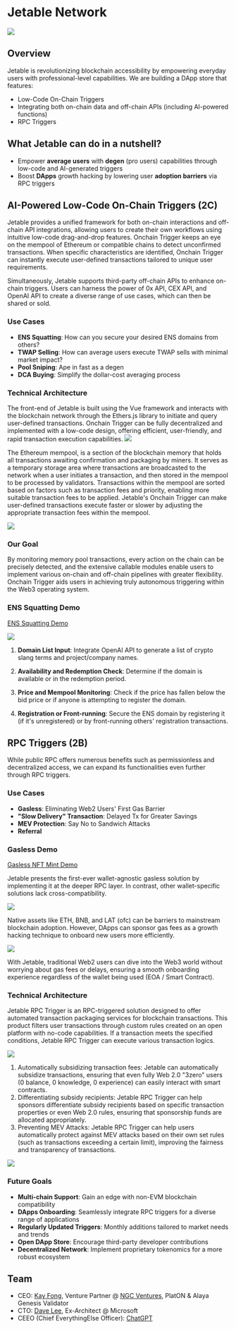 # Jetable Network

![](https://i.imgur.com/WlbUyUq.jpg)

## Overview

Jetable is revolutionizing blockchain accessibility by empowering everyday users with professional-level capabilities. We are building a DApp store that features:
- Low-Code On-Chain Triggers
- Integrating both on-chain data and off-chain APIs (including AI-powered functions)
- RPC Triggers

## What Jetable can do in a nutshell?
- Empower **average users** with **degen** (pro users) capabilities through low-code and AI-generated triggers
- Boost **DApps** growth hacking by lowering user **adoption barriers** via RPC triggers


## AI-Powered Low-Code On-Chain Triggers (2C)
Jetable provides a unified framework for both on-chain interactions and off-chain API integrations, allowing users to create their own workflows using intuitive low-code drag-and-drop features. Onchain Trigger keeps an eye on the mempool of Ethereum or compatible chains to detect unconfirmed transactions. When specific characteristics are identified, Onchain Trigger can instantly execute user-defined transactions tailored to unique user requirements.

Simultaneously, Jetable supports third-party off-chain APIs to enhance on-chain triggers. Users can harness the power of 0x API, CEX API, and OpenAI API to create a diverse range of use cases, which can then be shared or sold.

### Use Cases
- **ENS Squatting**: How can you secure your desired ENS domains from others?
- **TWAP Selling**: How can average users execute TWAP sells with minimal market impact?
- **Pool Sniping**: Ape in fast as a degen
- **DCA Buying**: Simplify the dollar-cost averaging process


### Technical Architecture
The front-end of Jetable is built using the Vue framework and interacts with the blockchain network through the Ethers.js library to initiate and query user-defined transactions. Onchain Trigger can be fully decentralized and implemented with a low-code design, offering efficient, user-friendly, and rapid transaction execution capabilities.
![](https://i.imgur.com/dFOAvlp.png)


The Ethereum mempool, is a section of the blockchain memory that holds all transactions awaiting confirmation and packaging by miners. It serves as a temporary storage area where transactions are broadcasted to the network when a user initiates a transaction, and then stored in the mempool to be processed by validators. Transactions within the mempool are sorted based on factors such as transaction fees and priority, enabling more suitable transaction fees to be applied. Jetable's Onchain Trigger can make user-defined transactions execute faster or slower by adjusting the appropriate transaction fees within the mempool.

![](https://i.imgur.com/4BSlL57.png)


### Our Goal
By monitoring memory pool transactions, every action on the chain can be precisely detected, and the extensive callable modules enable users to implement various on-chain and off-chain pipelines with greater flexibility. Onchain Trigger aids users in achieving truly autonomous triggering within the Web3 operating system.

### ENS Squatting Demo

[ENS Squatting Demo](https://onchain-trigger.jetable.xyz/)

![](https://i.imgur.com/eXCZCqA.jpg)

1. **Domain List Input**:
Integrate OpenAI API to generate a list of crypto slang terms and project/company names.

2. **Availability and Redemption Check**:
Determine if the domain is available or in the redemption period.

3. **Price and Mempool Monitoring**:
Check if the price has fallen below the bid price or if anyone is attempting to register the domain.

4. **Registration or Front-running**:
Secure the ENS domain by registering it (if it's unregistered) or by front-running others' registration transactions.



## RPC Triggers (2B)

While public RPC offers numerous benefits such as permissionless and decentralized access, we can expand its functionalities even further through RPC triggers.

### Use Cases
- **Gasless**: Eliminating Web2 Users' First Gas Barrier
- **"Slow Delivery" Transaction**: Delayed Tx for Greater Savings
- **MEV Protection**: Say No to Sandwich Attacks
- **Referral**

### Gasless Demo

[Gasless NFT Mint Demo](https://jetable.xyz/)

Jetable presents the first-ever wallet-agnostic gasless solution by implementing it at the deeper RPC layer. In contrast, other wallet-specific solutions lack cross-compatibility.

![](https://i.imgur.com/qBeq5Bm.png)

Native assets like ETH, BNB, and LAT (ofc) can be barriers to mainstream blockchain adoption. However, DApps can sponsor gas fees as a growth hacking technique to onboard new users more efficiently.

![](https://i.imgur.com/eCJXIHL.png)

With Jetable, traditional Web2 users can dive into the Web3 world without worrying about gas fees or delays, ensuring a smooth onboarding experience regardless of the wallet being used (EOA / Smart Contract).

### Technical Architecture
Jetable RPC Trigger is an RPC-triggered solution designed to offer automated transaction packaging services for blockchain transactions. This product filters user transactions through custom rules created on an open platform with no-code capabilities. If a transaction meets the specified conditions, Jetable RPC Trigger can execute various transaction logics.

![](https://i.imgur.com/eb4o5qg.png)
1. Automatically subsidizing transaction fees: Jetable can automatically subsidize transactions, ensuring that even fully Web 2.0 "3zero" users (0 balance, 0 knowledge, 0 experience) can easily interact with smart contracts.
2. Differentiating subsidy recipients: Jetable RPC Trigger can help sponsors differentiate subsidy recipients based on specific transaction properties or even Web 2.0 rules, ensuring that sponsorship funds are allocated appropriately.
3. Preventing MEV Attacks: Jetable RPC Trigger can help users automatically protect against MEV attacks based on their own set rules (such as transactions exceeding a certain limit), improving the fairness and transparency of transactions.

![](https://i.imgur.com/lPyb0s0.png)



### Future Goals
- **Multi-chain Support**: Gain an edge with non-EVM blockchain compatibility
- **DApps Onboarding**: Seamlessly integrate RPC triggers for a diverse range of applications
- **Regularly Updated Triggers**: Monthly additions tailored to market needs and trends
- **Open DApp Store**: Encourage third-party developer contributions
- **Decentralized Network**: Implement proprietary tokenomics for a more robust ecosystem

## Team
- CEO: [Kay Fong](https://twitter.com/keyahayek), Venture Partner @ [NGC Ventures](https://ngc.fund/team), PlatON & Alaya Genesis Validator
- CTO: [Dave Lee](https://twitter.com/LeePerfect233), Ex-Architect @ Microsoft
- CEEO (Chief EverythingElse Officer): [ChatGPT](https://chat.openai.com/chat)
